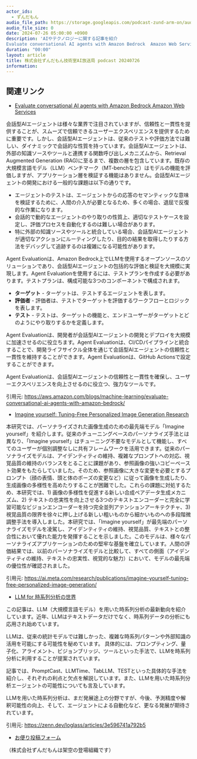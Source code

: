 ```yaml
---
actor_ids:
  - ずんだもん
audio_file_path: https://storage.googleapis.com/podcast-zund-arm-on/audio/株式会社ずんだもん技術室AI放送局_podcast_20240726.mp3
audio_file_size: 0
date: 2024-07-26 05:00:00 +0900
description: 'AIやテクノロジーに関する記事を紹介  
Evaluate conversational AI agents with Amazon Bedrock  Amazon Web Services、Imagine yourself: Tuning-Free Personalized Image Generation  Research、LLM for 時系列分析の世界'
duration: "00:00"
layout: article
title: 株式会社ずんだもん技術室AI放送局 podcast 20240726
information: 
---
```


## 関連リンク


- [Evaluate conversational AI agents with Amazon Bedrock  Amazon Web Services](https://aws.amazon.com/blogs/machine-learning/evaluate-conversational-ai-agents-with-amazon-bedrock/)  


会話型AIエージェントは様々な業界で注目されていますが、信頼性と一貫性を提供することが、スムーズで信頼できるユーザーエクスペリエンスを提供するために重要です。しかし、会話型AIエージェントは、従来のテストや評価方法では難しい、ダイナミックで会話的な性質を持っています。会話型AIエージェントは、外部の知識ソースやツールと連携する関数呼び出しメカニズムから、Retrieval Augmented Generation (RAG)に至るまで、複数の層を包含しています。既存の大規模言語モデル（LLM）ベンチマーク（MT-benchなど）はモデルの機能を評価しますが、アプリケーション層を検証する機能はありません。会話型AIエージェントの開発における一般的な課題は以下の通りです。

* エージェントのテストは、エージェントからの応答のセマンティックな意味を検証するために、人間の介入が必要となるため、多くの場合、退屈で反復的な作業になります。
* 会話的で動的なエージェントのやり取りの性質上、適切なテストケースを設定し、評価プロセスを自動化するのは難しい場合があります。
* 特に外部の知識ソースやツールと統合している場合、会話型AIエージェントが適切なアクションにルーティングしたり、目的の結果を取得したりする方法をデバッグして追跡するのは複雑になる可能性があります。

Agent Evaluationは、Amazon Bedrock上でLLMを使用するオープンソースのソリューションであり、会話型AIエージェントの包括的な評価と検証を大規模に実現します。Agent Evaluationを使用するには、テストプランを作成する必要があります。テストプランは、構成可能な3つのコンポーネントで構成されます。

* **ターゲット** - ターゲットは、テストするエージェントを表します。
* **評価者** - 評価者は、テストでターゲットを評価するワークフローとロジックを表します。
* **テスト** - テストは、ターゲットの機能と、エンドユーザーがターゲットとどのようにやり取りするかを定義します。

Agent Evaluationは、開発者が会話型AIエージェントの開発とデプロイを大規模に加速させるのに役立ちます。Agent Evaluationは、CI/CDパイプラインと統合することで、開発ライフサイクル全体を通じて会話型AIエージェントの信頼性と一貫性を維持することができます。Agent Evaluationは、GitHub Actionsで設定することができます。

Agent Evaluationは、会話型AIエージェントの信頼性と一貫性を確保し、ユーザーエクスペリエンスを向上させるのに役立つ、強力なツールです。

引用元: https://aws.amazon.com/blogs/machine-learning/evaluate-conversational-ai-agents-with-amazon-bedrock/


- [Imagine yourself: Tuning-Free Personalized Image Generation  Research](https://ai.meta.com/research/publications/imagine-yourself-tuning-free-personalized-image-generation/)  


本研究では、パーソナライズされた画像生成のための最先端モデル「Imagine yourself」を紹介します。従来のチューニングベースのパーソナライズ手法とは異なり、「Imagine yourself」はチューニング不要なモデルとして機能し、すべてのユーザーが個別調整なしに共有フレームワークを活用できます。従来のパーソナライズモデルは、アイデンティティの維持、複雑なプロンプトへの対応、視覚品質の維持のバランスをとることに課題があり、参照画像の強いコピーペースト効果をもたらしていました。そのため、参照画像に大きな変更を必要とするプロンプト（顔の表情、頭と体のポーズの変更など）に従って画像を生成したり、生成画像の多様性を高めたりすることが困難でした。これらの課題に対処するため、本研究では、1) 画像の多様性を促進する新しい合成ペアデータ生成メカニズム、2) テキストの忠実性を向上させる3つのテキストエンコーダーと完全に学習可能なビジョンエンコーダーを持つ完全並列アテンションアーキテクチャ、3) 視覚品質の限界を徐々に押し上げる新しい粗いものから細かいものへの多段階微調整手法を導入しました。本研究では、「Imagine yourself」が最先端のパーソナライズモデルを凌駕し、アイデンティティの維持、視覚品質、テキストとの整合性において優れた能力を発揮することを示しました。このモデルは、様々なパーソナライズアプリケーションのための堅牢な基盤を確立しています。人間の評価結果では、以前のパーソナライズモデルと比較して、すべての側面（アイデンティティの維持、テキストの忠実性、視覚的な魅力）において、モデルの最先端の優位性が確認されました。 


引用元: https://ai.meta.com/research/publications/imagine-yourself-tuning-free-personalized-image-generation/


- [LLM for 時系列分析の世界](https://zenn.dev/loglass/articles/3e596741a792b5)  


この記事は、LLM（大規模言語モデル）を用いた時系列分析の最新動向を紹介しています。近年、LLMはテキストデータだけでなく、時系列データの分析にも応用され始めています。

LLMは、従来の統計モデルでは難しかった、複雑な時系列パターンや外部知識の活用を可能にする可能性を秘めています。 具体的には、プロンプティング、量子化、アライメント、ビジョンブリッジ、ツールといった手法で、LLMを時系列分析に利用することが提案されています。

記事では、PromptCast、LLMTime、TabLLM、TESTといった具体的な手法を紹介し、それぞれの利点と欠点を解説しています。また、LLMを用いた時系列分析エージェントの可能性についても言及しています。

LLMを用いた時系列分析は、まだ発展途上の分野ですが、今後、予測精度や解釈可能性の向上、そして、エージェントによる自動化など、更なる発展が期待されています。 


引用元: https://zenn.dev/loglass/articles/3e596741a792b5



- [お便り投稿フォーム](https://forms.gle/ffg4JTfqdiqK62qf9)

（株式会社ずんだもんは架空の登場組織です）
